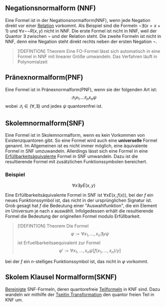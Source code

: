 
## Negationsnormalform (NNF)

Eine Formel ist in der Negationsnormalform(NNF), wenn jede Negation direkt vor einer [Relation](Relation.md) vorkommt. Als Beispiel sind die Formeln $\neg \exists (x = x+1)$ und $\forall x\neg\neg R(x, y)$ nicht in NNF. Die erste Formel ist nicht in NNF, weil der Quantor $\exists$  zwischen $\neg$ und der Relation steht. Die zweite Formeln ist nicht in NNF, denn eine Negation steht direkt rechts neben der ersten Negation $\neg$.

>[!DEFINTION] Theorem
>Eine FO-Formel lässt sich automatisch in eine Formel in NNF mit linearer Größe umwandeln. Das Verfahren läuft in Polynomialzeit


## Pränexnormalform(PNF)

Eine Formel ist in Pränexnormalform(PNF), wenn sie der folgenden Art ist:
$$\mathcal Q_1 x_1 \dots \mathcal Q_n x_n\psi$$
wobei $\mathcal Q_i\in\lbrace \forall, \exists \rbrace$ und jedes $\psi$ quantorenfrei ist.

## Skolemnormalform(SNF)

Eine Formel ist in Skolemnormalform, wenn es kein Vorkommen von Existenzquantoren gibt. So eine Formel wird auch eine __universelle__ Formel genannt. Im Allgemeinen ist es nicht immer möglich, eine äquivalente Formel in SNF umzuwandeln. Allerdings lässt sich eine Formel in eine [Erfüllbarkeitsäquivalente](Erfüllbarkeitsäquivalent.md) Formel in SNF umwandeln. Dazu ist die resultierende Formel mit zusätzlichen Funktionssymbolen bereichert. 

### Beispiel

$$\forall x\exists y E(x, y)$$

Eine Erfüllbarkeitsäquivalente Formel in SNF ist $\forall x E(x, f(x))$, bei der $f$ ein neues Funktionssymbol ist, das nicht in der ursprünglichen Signatur ist. Grob gesagt hat $f$ die Bedeutung einer "Auswahlfunktion", die ein Element im Universum je nach $x$ auswählt. Infolgedessen erhält die resultierende Formel die Bedeutung der originellen Formel modulo Erfüllbarkeit.

>[!DEFINTION] Theorem
> Die Formel 
> $$\varphi := \forall x_1, \dots, x_n\exists y \psi$$
> ist Erfuellbarkeitsaequivalent zur Formel
> $$\varphi' := \forall x_1, \dots, x_n \psi[f(x_1, \dots, x_n)/y]$$

bei der $f$ ein $n$-stelliges Funktionssymbol ist, das nicht in $\varphi$ vorkommt.

## Skolem Klausel Normalform(SKNF)

[Bereinigte](Bereinigt.md) SNF-Formeln, deren quantorefreie [Teilformeln](Teilformeln.md) in KNF sind.
Dazu wandeln wir mithilfe der [Tseitin Transformation](Tseitin%20Transformation.md) den quantor freien Teil in KNF um.